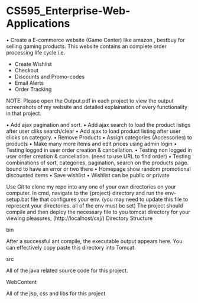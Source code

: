 # CS595_Enterprise-Web-Applications

•	Create a E-commerce website (Game Center) like amazon , bestbuy for selling gaming products. This website contains an complete order processing life cycle i.e. 
-	Create Wishlist
-	Checkout
-	Discounts and Promo-codes
-	Email Alerts
-	Order Tracking

NOTE: Please open the Output.pdf in each project to view the output screenshots of my website and detailed explaination of every functionality in that project.

•	Add ajax pagination and sort.
•	Add ajax search to load the product listigs after user cliks search/clear
•	Add ajax to load product listing after user clicks on category.
•	Remove Products
•	Assign categories (Accessories) to products
•	Make many more items and edit prices using admin login
•	Testing logged in user order creation & cancellation.
•	Testing non logged in user order creation & cancellation. (need to use URL to find order)
•	Testing combinations of sort, categories, pagination, search on the products page. bound to have an error or two there
•	Homepage show random promotional discounted items
•	Save wishlist
•	Wishlist can be public or private

Use Git to clone my repo into any one of your own directories on your computer.
In cmd, navigate to the {project} directory and run the env-setup.bat file that configures your env. (you may need to update this file to represent your directories. all of the env must be set)
The project should compile and then deploy the necessary file to you tomcat directory for your viewing pleasures, (http://localhost/csj/)
Directory Structure

bin

After a successful ant compile, the executable output appears here. You can effectively copy paste this directory into Tomcat.

src

All of the java related source code for this project.

WebContent

All of the jsp, css and libs for this project
